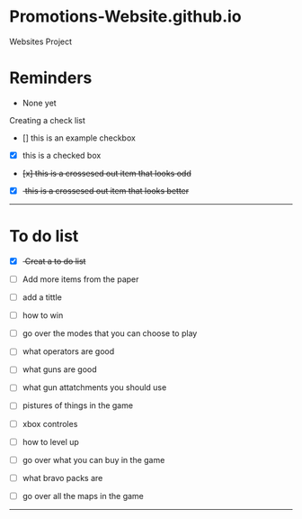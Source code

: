 # Promotions-Website.github.io
Websites Project

# Reminders
- None yet

Creating a check list
- [] this is an example checkbox
- [x] this is a checked box
- <del>[x] this is a crossesed out item that looks odd </del>
- [x] <del> this is a crossesed out item that looks better </del>
---

# To do list
- [x] <del> Creat a to do list </del>
- [ ] Add more items from the paper
- [ ] add a tittle
- [ ] how to win
- [ ] go over the modes that you can choose to play
- [ ] what operators are good
- [ ] what guns are good
- [ ] what gun attatchments you should use
- [ ] pistures of things in the game
- [ ] xbox controles 
- [ ] how to level up
- [ ] go over what you can buy in the game
- [ ] what bravo packs are
- [ ] go over all the maps in the game


---
